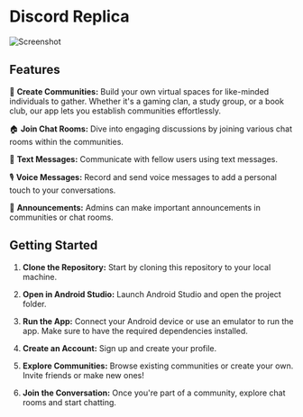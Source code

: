 # Discord Replica

![Screenshot](https://eloutput.com/wp-content/uploads/2022/09/todo-sobre-discord.jpg)

## Features

👥 **Create Communities:** Build your own virtual spaces for like-minded individuals to gather. Whether it's a gaming clan, a study group, or a book club, our app lets you establish communities effortlessly.

🏠 **Join Chat Rooms:** Dive into engaging discussions by joining various chat rooms within the communities.

💬 **Text Messages:** Communicate with fellow users using text messages.

🎙️ **Voice Messages:** Record and send voice messages to add a personal touch to your conversations.

📢 **Announcements:** Admins can make important announcements in communities or chat rooms.

## Getting Started

1. **Clone the Repository:** Start by cloning this repository to your local machine.

2. **Open in Android Studio:** Launch Android Studio and open the project folder.

3. **Run the App:** Connect your Android device or use an emulator to run the app. Make sure to have the required dependencies installed.

4. **Create an Account:** Sign up and create your profile.

5. **Explore Communities:** Browse existing communities or create your own. Invite friends or make new ones!

6. **Join the Conversation:** Once you're part of a community, explore chat rooms and start chatting.